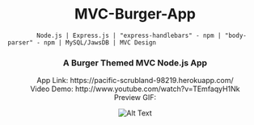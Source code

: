 
<h1 style="display: block; text-align: center">
    MVC-Burger-App
</h1>

            Node.js | Express.js | "express-handlebars" - npm | "body-parser" - npm | MySQL/JawsDB | MVC Design

<h3 style="display: block; text-align: center;">
    A Burger Themed MVC Node.js App 
</h3>

<span style="display: block; text-align: center">
    App Link: https://pacific-scrubland-98219.herokuapp.com/
</span>

<span style="display: block; text-align: center">
    Video Demo: http://www.youtube.com/watch?v=TEmfaqyH1Nk
</span>

<span style="display: block; text-align: center">
   Preview GIF:
</span>

<span style="display:block; text-align:center">

   ![Alt Text](https://media.giphy.com/media/xUNda0odUl8ViFCGB2/giphy.gif)

</span>




